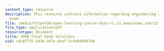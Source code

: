 ```yaml
---
content_type: resource
description: This resource contains information regarding engineering of nuclear reactors
  exam.
file: /media/https%3A/open-learning-course-data-rc.s3.amazonaws.com/22-312-engineering-of-nuclear-reactors-fall-2015/cdcbf732443b3d7e6eef5c4a94d987e0_MIT22_312F15_final_2008Sol.pdf
file_type: application/pdf
resourcetype: Document
title: 2008 Final Exam Solutions
uid: cdcbf732-443b-3d7e-6eef-5c4a94d987e0
---
```

